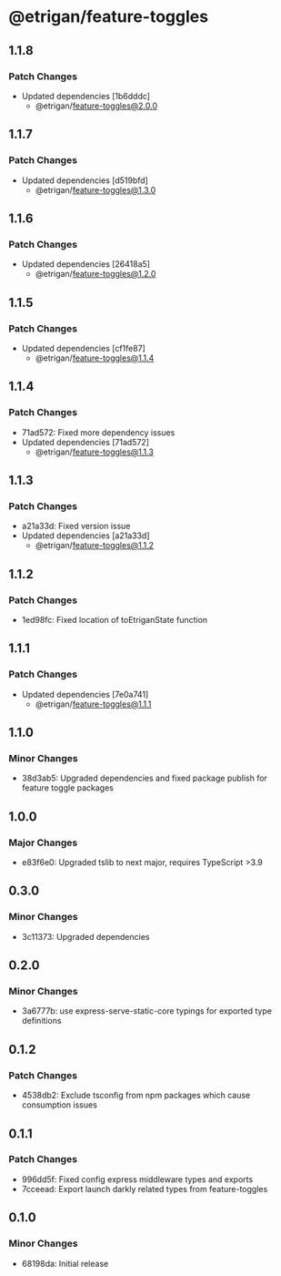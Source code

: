 # @etrigan/feature-toggles

## 1.1.8

### Patch Changes

- Updated dependencies [1b6dddc]
  - @etrigan/feature-toggles@2.0.0

## 1.1.7

### Patch Changes

- Updated dependencies [d519bfd]
  - @etrigan/feature-toggles@1.3.0

## 1.1.6

### Patch Changes

- Updated dependencies [26418a5]
  - @etrigan/feature-toggles@1.2.0

## 1.1.5

### Patch Changes

- Updated dependencies [cf1fe87]
  - @etrigan/feature-toggles@1.1.4

## 1.1.4

### Patch Changes

- 71ad572: Fixed more dependency issues
- Updated dependencies [71ad572]
  - @etrigan/feature-toggles@1.1.3

## 1.1.3

### Patch Changes

- a21a33d: Fixed version issue
- Updated dependencies [a21a33d]
  - @etrigan/feature-toggles@1.1.2

## 1.1.2

### Patch Changes

- 1ed98fc: Fixed location of toEtriganState function

## 1.1.1

### Patch Changes

- Updated dependencies [7e0a741]
  - @etrigan/feature-toggles@1.1.1

## 1.1.0

### Minor Changes

- 38d3ab5: Upgraded dependencies and fixed package publish for feature toggle packages

## 1.0.0

### Major Changes

- e83f6e0: Upgraded tslib to next major, requires TypeScript >3.9

## 0.3.0

### Minor Changes

- 3c11373: Upgraded dependencies

## 0.2.0

### Minor Changes

- 3a6777b: use express-serve-static-core typings for exported type definitions

## 0.1.2

### Patch Changes

- 4538db2: Exclude tsconfig from npm packages which cause consumption issues

## 0.1.1

### Patch Changes

- 996dd5f: Fixed config express middleware types and exports
- 7cceead: Export launch darkly related types from feature-toggles

## 0.1.0

### Minor Changes

- 68198da: Initial release
